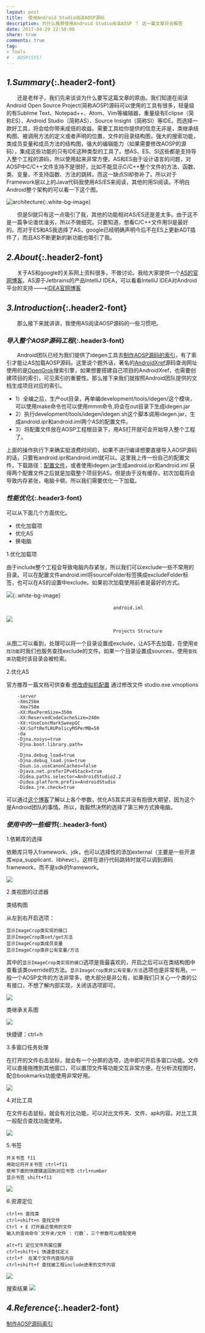 ```yaml
---
layout: post
title:  使用Android Studio阅读AOSP源码
description: 为什么推荐使用Android Studio阅读AOSP ？ 这一篇文章将会解答
date: 2017-04-29 22:50:00
share: true
comments: true
tag:
- Tools
# - AOSP(SYS)
---
```


## *1.Summary*{:.header2-font}
&emsp;&emsp;还是老样子，我们先来谈谈为什么要写这篇文章的原由。我们知道在阅读Android Open Source Project(简称AOSP)源码可以使用的工具有很多，轻量级的有Sublime Text、Notepad++、Atom、Vim等编辑器，重量级有Eclipse（简称ES）、Android Studio（简称AS）、Source Insight（简称SI）等IDE。而选择一款好工具，将会给你带来成倍的收益。需要工具给你提供的信息无非是，类继承结构图、被调用方法的定义或者声明的位置，文件的目录结构图，强大的搜索功能，类成员变量和成员方法的结构图，强大的编辑能力（如果需要修改AOSP的源码），集成这些功能的只有IDE这种类型的工具了。想AS、ES、SI这些都是支持导入整个工程的源码，所以使用起来非常方便。AS和ES由于设计语言的问题，对AOSP中C/C++文件支持不是很好，比如不能显示C/C++整个文件的方法、函数、类、变量，不支持函数、方法的跳转。而这一缺点SI却弥补了。所以对于Framework层以上的Java代码我使用AS/ES来阅读，其他的用SI阅读。不明白Android整个架构的可以看一下这个图。

![architecture]({{site.baseurl}}/asset/2017-04-29/2017-04-29-android_architecture.png){:.white-bg-image}

&emsp;&emsp;但是SI就只有这一点吸引了我，其他的功能相对AS/ES还是差太多。由于这不是一篇争论谁优谁劣，所以不做细究。只要知道，想看C/C++文件用SI是最好的。而对于ES和AS我选择了AS，google已经明确声明今后不在ES上更新ADT插件了，而且AS不断更新的新功能也吸引了我。

## *2.About*{:.header2-font}
&emsp;&emsp;关于AS和google的关系网上资料很多，不做讨论。我给大家提供一个[AS的官网博客](http://tools.android.com/recent)。AS源于Jetbrains的产品IntelliJ IDEA，可以看看IntelliJ IDEA对Android平台的支持--->[IDEA官网博客](https://www.jetbrains.com/help/idea/2017.1/android.html)

## *3.Introduction*{:.header2-font}
&emsp;&emsp;那么接下来就讲讲，我使用AS阅读AOSP源码的一些习惯吧。

### _导入整个AOSP源码工程_{:.header3-font}
&emsp;&emsp;Android团队已经为我们提供了idegen工具去[制作AOSP源码的索引](https://android.googlesource.com/platform/development/+/master/tools/idegen/README)，有了索引才能让AS加载AOSP源码。这里说个题外话，著名的[AndroidXref](http://androidxref.com/)源码查询网址使用的是[OpenGrok](http://opengrok.github.io/OpenGrok/)搜索引擎，如果想要搭建自己项目的AndroidXref，也需要创建项目的索引，可见索引的重要性。那么接下来我们就按照Android团队提供的文档生成项目对应的索引。

- 1）全编之后，生产out目录，再单编development/tools/idegen/这个模块，可以使用make命令也可以使用mmm命令,将会在out目录下生成idegen.jar
- 2）执行development/tools/idegen/idegen.sh这个脚本调用idegen.jar，生成android.ipr和android.iml两个AS的配置文件。
- 3）将配置文件放在AOSP工程根目录下，用AS打开就可会开始导入整个工程了。

上面的操作执行下来确实挺浪费时间的，如果不进行编译想要直接导入AOSP源码的话，只要有android.ipr和android.iml就可以。这里我上传一份自己的配置文件，下载路径：[配置文件]({{site.baseurl}}/asset/2017-04-29/configuration)，或者使用idegen.jar生成android.ipr和android.iml
获得两个配置文件之后就是加载整个项目到AS，但是由于没有缓存，初次加载将会导致内存紧张，电脑卡顿。所以我们需要优化一下加载。

### _性能优化_{:.header3-font}
可以从下面几个方面优化。

- 优化加载项
- 优化AS
- 换电脑

1.优化加载项

由于include整个工程会导致电脑内存紧张，所以我们可以exclude一些不常用的目录。可以在配置文件android.iml将sourceFolder标签换成excludeFolder标签，也可以在AS的设置中exclude。如果初次加载使用前者是最好的方式。

![]({{site.baseurl}}/asset/2017-04-29/2017-04-29-android_include_projects.png){:.white-bg-image}

&emsp;&emsp;&emsp;&emsp;&emsp;&emsp;&emsp;&emsp;&emsp;&emsp;&emsp;&emsp;&emsp;&emsp;&emsp;&emsp;&emsp;&emsp;&emsp;&emsp;`android.iml`

![]({{site.baseurl}}/asset/2017-04-29/2017-04-29-android_projects_structure.png)

&emsp;&emsp;&emsp;&emsp;&emsp;&emsp;&emsp;&emsp;&emsp;&emsp;&emsp;&emsp;&emsp;&emsp;&emsp;&emsp;&emsp;&emsp;&emsp;&emsp;`Projects Structure`

从图二可以看到，处理可以将一个目录设置成exclude，让AS不去加载，在使用`查找功能`时我们也服务查找exclude的文件。如果一个目录设置成sources，使用`查找类`功能时该目录会被检索。

2.优化AS

官方推荐一篇文档可供查看:[修改虚拟机配置](https://developer.android.com/studio/intro/studio-config.html)
通过修改文件 studio.exe.vmoptions

        -server
        -Xms256m
        -Xmx750m
        -XX:MaxPermSize=350m
        -XX:ReservedCodeCacheSize=240m
        -XX:+UseConcMarkSweepGC
        -XX:SoftRefLRUPolicyMSPerMB=50
        -da
        -Djna.nosys=true
        -Djna.boot.library.path=

        -Djna.debug_load=true
        -Djna.debug_load.jna=true
        -Dsun.io.useCanonCaches=false
        -Djava.net.preferIPv4Stack=true
        -Didea.paths.selector=AndroidStudio2.2
        -Didea.platform.prefix=AndroidStudio
        -Didea.jre.check=true

可以通过[这个博客](http://blog.csdn.net/xyxjn/article/details/46906909)了解以上各个参数，优化AS其实并没有抱很大期望，因为这个是Android团队的事情。所以，我毅然决然的选择了第三种方式换电脑。

### _使用中的一些细节_{:.header3-font}
1.依赖库的选择

依赖库只导入framework、jdk，也可以选择性的添加external（主要是一些开源库wpa_supplicant、libhevc）。这样在进行代码跳转时就可以调到源码framework，而不是sdk的framework。

![]({{site.baseurl}}/asset/2017-04-29/2017-04-29-android_projects_dependencies.png)

2.类视图的过滤器

类结构图

从左到右开启选项：

    显示ImageCrop类实现的接口
    显示ImageCrop类set/get方法
    显示ImageCrop类成员变量
    显示ImageCrop类非公有变量/方法

其中的`显示ImageCrop类实现的接口`选项是我最喜欢的，开启之后可以在类结构图中查看该类override的方法。`显示ImageCrop类非公有变量/方法`选项也是非常有用。一般一个AOSP文件的方法非常多，绝大部分是非公有，如果我们只关心一个类的公有接口，不想了解内部实现，关闭该选项即可。

![]({{site.baseurl}}/asset/2017-04-29/2017-04-29-android_classes_view.png)

类继承关系图

![]({{site.baseurl}}/asset/2017-04-29/2017-04-29-android_classes_hierarchy.png)

快捷键：ctrl+h


3.多窗口任务处理

在打开的文件右击鼠标，就会有一个分屏的选项，选中即可开启多窗口功能。文件可以直接拖拽到其他窗口，可以置顶文件等功能交互非常方便。在分析流程图时，配合bookmarks功能使用非常好用。

![]({{site.baseurl}}/asset/2017-04-29/2017-04-29-android_mutil_windows.png)

4.对比工具

在文件右击鼠标，就会有对比功能，可以对比文件夹、文件、apk内容。对比工具一般配合查找功能使用。

![]({{site.baseurl}}/asset/2017-04-29/2017-04-29-android_compare_tool.png)

5.书签

	开关书签 f11
	用助记符开关书签 ctrl+f11
	使用下面的快捷键返回到对应书签 ctrl+number
	显示书签 shift+f11

![]({{site.baseurl}}/asset/2017-04-29/2017-04-29-android_bookmarks.png)

6.资源定位

    ctrl+n 查找类
    ctrl+shift+n 查找文件
    Ctrl + E 打开最近使用的文件  
    输入的查询命令`文件夹/文件 : 行数`，三个参数可以搭配使用
    
    alt+f1 定位文件所属位置
    ctrl+shift+i 快速查找定义
    ctrl+f  在某个文件内查找内容
    ctrl+shift+f 查找被工程include进来的文件内容

![]({{site.baseurl}}/asset/2017-04-29/2017-04-29-android_find_all.png)

搜索结果
![]({{site.baseurl}}/asset/2017-04-29/2017-04-29-android_find_result.png)






## *4.Reference*{:.header2-font}
[制作AOSP源码索引](https://android.googlesource.com/platform/development/+/master/tools/idegen/README)